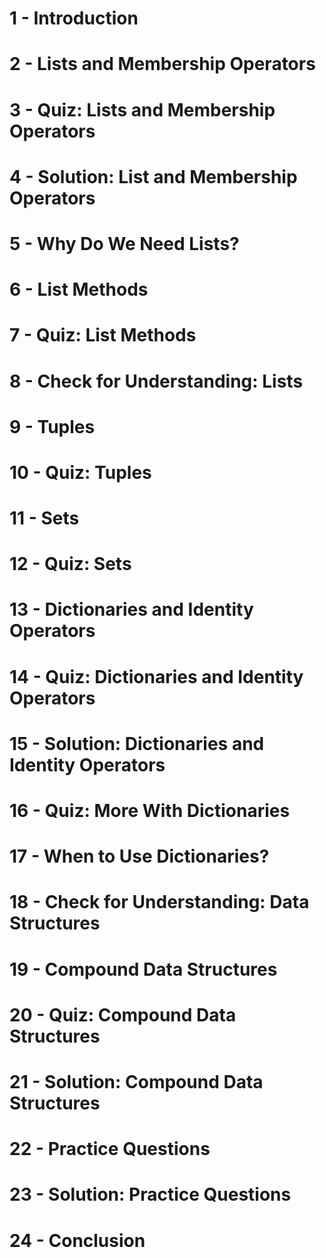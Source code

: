 # 1 - Introduction


# 2 - Lists and Membership Operators


# 3 - Quiz: Lists and Membership Operators


# 4 - Solution: List and Membership Operators


# 5 - Why Do We Need Lists?


# 6 - List Methods


# 7 - Quiz: List Methods


# 8 - Check for Understanding: Lists


# 9 - Tuples


# 10 - Quiz: Tuples


# 11 - Sets


# 12 - Quiz: Sets


# 13 - Dictionaries and Identity Operators


# 14 - Quiz: Dictionaries and Identity Operators


# 15 - Solution: Dictionaries and Identity Operators


# 16 - Quiz: More With Dictionaries


# 17 - When to Use Dictionaries?


# 18 - Check for Understanding: Data Structures


# 19 - Compound Data Structures


# 20 - Quiz: Compound Data Structures


# 21 - Solution: Compound Data Structures


# 22 - Practice Questions


# 23 - Solution: Practice Questions


# 24 - Conclusion
